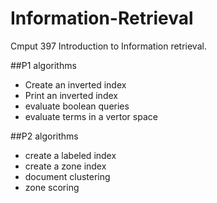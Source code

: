 # Information-Retrieval
Cmput 397 Introduction to Information retrieval. 


##P1 algorithms
- Create an inverted index
- Print an inverted index
- evaluate boolean queries 
- evaluate terms in a vertor space

##P2 algorithms
- create a labeled index
- create a zone index
- document clustering
- zone scoring 
